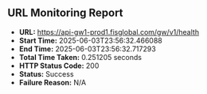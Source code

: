 ## URL Monitoring Report

- **URL:** https://api-gw1-prod1.fisglobal.com/gw/v1/health
- **Start Time:** 2025-06-03T23:56:32.466088
- **End Time:** 2025-06-03T23:56:32.717293
- **Total Time Taken:** 0.251205 seconds
- **HTTP Status Code:** 200
- **Status:** Success
- **Failure Reason:** N/A
